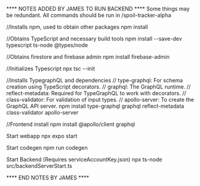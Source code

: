**** NOTES ADDED BY JAMES TO RUN BACKEND ****
Some things may be redundant. 
All commands should be run in /spoil-tracker-alpha

//Installs npm, used to obtain other packages
npm install

//Obtains TypeScript and necessary build tools
npm install --save-dev typescript ts-node @types/node

//Obtains firestore and firebase admin
npm install firebase-admin

//Initializes Typescript
npx tsc --init

//Installs TypegraphQL and dependencies
//    type-graphql: For schema creation using TypeScript decorators.
//    graphql: The GraphQL runtime.
//    reflect-metadata: Required for TypeGraphQL to work with decorators.
//    class-validator: For validation of input types.
//    apollo-server: To create the GraphQL API server.
npm install type-graphql graphql reflect-metadata class-validator apollo-server

//Frontend install
npm install @apollo/client graphql


Start webapp
npx expo start

Start codegen
npm run codegen

Start Backend   (Requires serviceAccountKey.json)
npx ts-node src/backendServerStart.ts

**** END NOTES BY JAMES ****